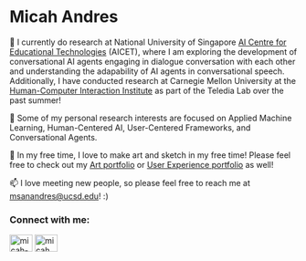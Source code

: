 <h1>Micah Andres </h1>
 
🔭 I currently do research at National University of Singapore <a href="https://aicet.comp.nus.edu.sg/">AI Centre for Educational Technologies</a> (AICET), where I am exploring the development of conversational AI agents engaging in dialogue conversation with each other and understanding the adapability of AI agents in conversational speech. Additionally, I have conducted research at Carnegie Mellon University at the <a href="https://hcii.cmu.edu/">Human-Computer Interaction Institute</a> as part of the Teledia Lab over the past summer! 

📗 Some of my personal research interests are focused on Applied Machine Learning, Human-Centered AI, User-Centered Frameworks, and Conversational Agents.

🎨 In my free time, I love to make art and sketch in my free time! Please feel free to check out my <a href="https://sites.google.com/view/micahsa/home">Art portfolio</a> or <a href="https://sites.google.com/view/micahsanandres/home">User Experience portfolio</a> as well! 

📫 I love meeting new people, so please feel free to reach me at msanandres@ucsd.edu! :)

<h3 align="left">Connect with me:</h3>
<p align="left">
<a href="https://linkedin.com/in/micah-andres213" target="blank"><img align="center" src="https://raw.githubusercontent.com/rahuldkjain/github-profile-readme-generator/master/src/images/icons/Social/linked-in-alt.svg" alt="micah-andres213" height="30" width="40" /></a>
<a href="https://instagram.com/micah._.andres" target="blank"><img align="center" src="https://raw.githubusercontent.com/rahuldkjain/github-profile-readme-generator/master/src/images/icons/Social/instagram.svg" alt="micah._.andres" height="30" width="40" /></a>
</p>
